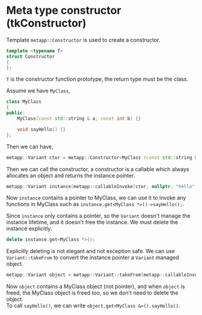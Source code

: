 # Meta type constructor (tkConstructor)

Template `metapp::Constructor` is used to create a constructor.  

```c++
template <typename T>
struct Constructor
{
};
```
`T` is the constructor function prototype, the return type must be the class.

Assume we have `MyClass`,  

```c++
class MyClass
{
public:
	MyClass(const std::string & a, const int b) {}

	void sayHello() {}
};
```

Then we can have,

```c++
metapp::Variant ctor = metapp::Constructor<MyClass (const std::string &, const int)>();
```

Then we can call the constructor, a constructor is a callable which always allocates an object and returns the instance pointer.  

```c++
metapp::Variant instance(metapp::callableInvoke(ctor, nullptr, "hello", 5));
```

Now `instance` contains a pointer to MyClass, we can use it to invoke any functions in MyClass such as `instance.get<MyClass *>()->sayHello();`.

Since `instance` only contains a pointer, so the `Variant` doesn't manage the instance lifetime, and it doesn't free the instance. We must delete the instance explicitly.  

```c++
delete instance.get<MyClass *>();
```

Explicitly deleting is not elegant and not exception safe. We can use `Variant::takeFrom` to convert the instance pointer a `Variant` managed object.  

```c++
metapp::Variant object = metapp::Variant::takeFrom(metapp::callableInvoke(ctor, nullptr, "hello", 5));
```

Now `object` contains a MyClass object (not pointer), and when `object` is freed, the MyClass object is freed too, so we don't need to delete the object.  
To call `sayHello()`, we can write `object.get<MyClass &>().sayHello()`.  
